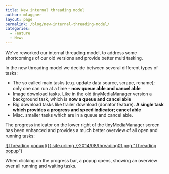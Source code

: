 ```yaml
---
title: New internal threading model
author: mlaggner
layout: page
permalink: /blog/new-internal-threading-model/
categories:
  - Feature
  - News
---
```

We've reworked our internal threading model, to address some shortcomings of our old versions and provide better multi tasking.

In the new threading model we decide between several different types of tasks:<!--more-->

  * The so called main tasks (e.g. update data source, scrape, rename); only one can run at a time - **now queue able and cancel able**
  * Image download tasks. Like in the old tinyMediaManager version a background task, which is **now a queue and cancel able**
  * Big download tasks like trailer download (donator feature). **A single task which provides a progress and speed indicator; cancel able**
  * Misc. smaller tasks which are in a queue and cancel able.

The progress indicator on the lower right of the tinyMediaManager screen has been enhanced and provides a much better overview of all open and running tasks:

<a class="fancybox" href="{{ site.urlimg }}2014/08/threading01.png" rel="post" title="Threading popup">
![Threading popup]({{ site.urlimg }}2014/08/threading01.png "Threading popup")
</a>

When clicking on the progress bar, a popup opens, showing an overview over all running and waiting tasks.
